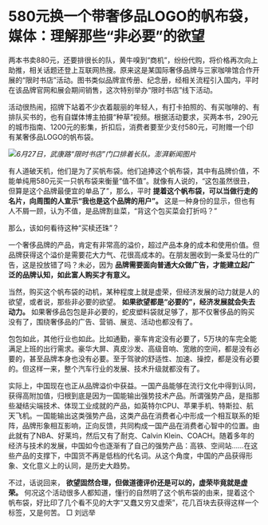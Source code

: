 

# 580元换一个带奢侈品LOGO的帆布袋，媒体：理解那些“非必要”的欲望

两本书卖880元，还要排很长的队，黄牛嗅到“商机”，纷纷代购，将价格再次向上助推，相关话题还登上互联网热搜。原来这是某国际奢侈品牌与三家咖啡馆合作开展的“限时书店”活动。图书类似品牌宣传册、纪念册，经相关流程引入国内，平时在该品牌官网和展会期间销售，这次特别举办“限时书店”线下活动。

活动很热闹，招牌下站着不少衣着靓丽的年轻人，有打卡拍照的、有买咖啡的、有排队买书的，也有自媒体博主拍摄“种草”视频。根据活动要求，买两本书，290元的城市指南、1200元的影集，折扣后，消费者要至少支付580元，可附赠一个印有某奢侈品LOGO的帆布袋。

![](https://inews.gtimg.com/om_bt/OXOZmny9XAWkNpK1qQdCFYpUSo40mq3WKFtb86kLWYeiUAA/1000)_6月27日，武康路“限时书店”门口排着长队。澎湃新闻图片_

有人道破天机，他们是为了买帆布袋。他们追捧这个帆布袋，其中有品牌价值，不能单纯用580元买一只帆布袋来衡量“值不值”。就像有人说的，“这包虽然很丑，但算是这个品牌最便宜的单品了”，那么，平时
**提着这个帆布袋，可以当做行走的名片，向周围的人宣示“我也是这个品牌的用户”。**
这是一种身份的显示，但也有人不屑一顾，认为不值，是品牌割韭菜，“背这个包买菜会打折吗？”

那么，该如何看待这种“买椟还珠”？

一个奢侈品牌的产品，肯定有非常高的溢价，超过产品本身的成本和使用价值。但品牌获得这个溢价是需要花大力气、花很高成本的。在朋友圈收到一条爱马仕的广告，这是投放错了吗？未必，因为
**品牌需要面向普通大众做广告，才能建立起广泛的品牌认知，如此富人购买才有意义。**

当然，购买这个帆布袋的动机，某种程度上就是虚荣，但经济发展的动力就是人的欲望，或者说，那些非必要的欲望。
**如果欲望都是“必要的”，经济发展就会失去动力。**
如果奢侈品包包是非必要的，蛇皮塑料袋就足够了，那不仅奢侈品的购买没有了，围绕奢侈品的广告、营销、展览、活动也都没有了。

包包如此，其他行业也如此。比如通勤，豪车肯定没有必要了，5万块的车完全能满足上班的出行需求。豪华大屏、真皮沙发、高级音响、宽敞的空间，都是没有必要的，甚至品牌本身也没有必要。至于驾驶的舒适性、加速、操控，都是没有必要的。但这样一来，整个汽车行业的发展、技术升级就都没有了。

实际上，中国现在也正从品牌溢价中获益。一国产品能够在流行文化中得到认同，获得高附加值，归根到底是因为一国能输出强势技术产品。所谓强势产品，是指那些凝结尖端技术、体现工业成就的产品，如英特尔CPU、苹果手机、特斯拉、航天飞机。一国能输出这类强势产品，这类产品在消费者心中形成一个相互联系的矩阵，品牌形象相互影响，正向反馈，共同构成一国产品在消费者心智中的位置。由此就有了NBA、好莱坞，然后又有了耐克、Calvin
Klein、COACH。随着多年的经济与技术的发展，中国如今也逐渐有了自己的强势产品：高铁、空间站……在这些产品的支撑下，中国货不再是低档的代名词。从这个角度，中国的产品获得形象、文化意义上的认同，是历史大趋势。

不过，话说回来， **欲望固然合理，但做道德评价还是可以的，虚荣毕竟就是虚荣。**
何况这个活动很多人都知道，懂行的自然明了这个帆布袋的由来，提着这个帆布袋，好比印了几个看不见的大字“又蠢又穷又虚荣”，花几百块去获得这样一个标签，又是何苦。
□ 刘远举

